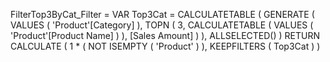 FilterTop3ByCat_Filter =
VAR Top3Cat =
    CALCULATETABLE (
        GENERATE (
            VALUES ( 'Product'[Category] ),
            TOPN (
                3,
                CALCULATETABLE ( VALUES ( 'Product'[Product Name] ) ),
                [Sales Amount]
            )
        ),
        ALLSELECTED()
    )
RETURN
    CALCULATE (
        1 * ( NOT ISEMPTY ( 'Product' ) ),
        KEEPFILTERS ( Top3Cat )
    )
